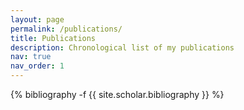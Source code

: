 ```yaml
---
layout: page
permalink: /publications/
title: Publications
description: Chronological list of my publications
nav: true
nav_order: 1
---
```

<!-- _pages/publications.md -->
<div class="publications">

{% bibliography -f {{ site.scholar.bibliography }} %}

</div>
